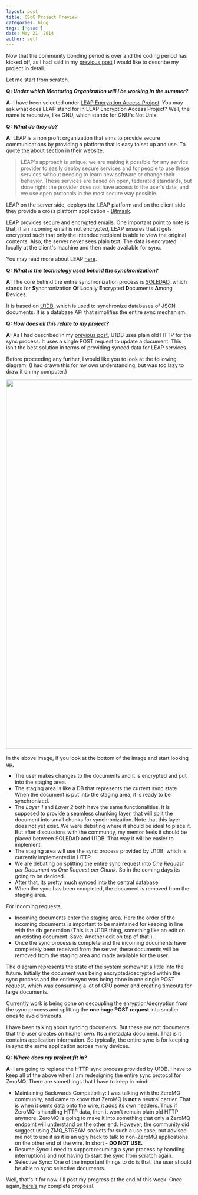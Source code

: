 ```yaml
---
layout: post
title: GSoC Project Preview
categories: blog
tags: ['gsoc']
date: May 21, 2014
author: self
---
```


Now that the community bonding period is over and the coding period has kicked off, as I had said in my [previous post](http://indradhanush.github.io/2014/04/23/accepted-into-google-summer-of-code-2014/) I would like to describe my project in detail.

Let me start from scratch.

**Q:** ***Under which Mentoring Organization will I be working in the summer?***

**A:** I have been selected under [LEAP Encryption Access Project](http://leap.se/). You may ask what does LEAP stand for in LEAP Encryption Access Project? Well, the name is recursive, like GNU, which stands for GNU's Not Unix. 


**Q:** ***What do they do?***

**A:** LEAP is a non profit organization that aims to provide secure communications by providing a platform that is easy to set up and use. To quote the about section in their website,

>LEAP's approach is unique: we are making it possible for any service provider to easily deploy secure services and for people to use these services without needing to learn new software or change their behavior. These services are based on open, federated standards, but done right: the provider does not have access to the user's data, and we use open protocols in the most secure way possible.

LEAP on the server side, deploys the LEAP platform and on the client side they provide a cross platform application - [Bitmask](https://bitmask.net/).

LEAP provides secure and encrypted emails. One important point to note is that, if an incoming email is not encrypted, LEAP ensures that it gets encrypted such that only the intended recipient is able to view the original contents. Also, the server never sees plain text. The data is encrypted locally at the client's machine and then made available for sync.

You may read more about LEAP [here](https://leap.se/en/about-us).

**Q:** ***What is the technology used behind the synchronization?***

**A:** The core behind the entire synchronization process is [SOLEDAD](https://leap.se/en/docs/design/soledad), which stands for **S**ynchronization **O**f **L**ocally **E**ncrypted **D**ocuments **A**mong **D**evices.

It is based on [U1DB](https://one.ubuntu.com/developer/data/u1db/index), which is used to synchronize databases of JSON documents. It is a database API that simplifies the entire sync mechanism.

**Q:** ***How does all this relate to my project?***

**A:** As I had described in my [previous post](http://indradhanush.github.io/2014/04/23/accepted-into-google-summer-of-code-2014/), U1DB uses plain old HTTP for the sync process. It uses a single POST request to update a document. This isn't the best solution in terms of providing synced data for LEAP services.

Before proceeding any further, I would like you to look at the following diagram: (I had drawn this for my own understanding, but was too lazy to draw it on my computer.)

<div>
  <img src="{{ site.url }}/images/system_overview_1.jpg" height="1000" width="800"/>
</div>
<br>
In the above image, if you look at the bottom of the image and start looking up,

* The user makes changes to the documents and it is encrypted and put into the staging area.
* The staging area is like a DB that represents the current sync state. When the document is put into the staging area, it is ready to be synchronized.
* The *Layer 1* and *Layer 2* both have the same functionalities. It is supposed to provide a seamless chunking layer, that will split the document into small chunks for synchronization. Note that this layer does not yet exist. We were debating where it should be ideal to place it. But after discussions with the community, my mentor feels it should be placed between SOLEDAD and U1DB. That way it will be easier to implement.
* The staging area will use the sync process provided by U1DB, which is currently implemented in HTTP.
* We are debating on splitting the entire sync request into *One Request per Document* vs *One Request per Chunk*. So in the coming days its going to be decided.
* After that, its pretty much synced into the central database.
* When the sync has been completed, the document is removed from the staging area.

For incoming requests,

* Incoming documents enter the staging area. Here the order of the incoming documents is important to be maintained for keeping in line with the db generation (This is a U1DB thing, something like an edit on an existing document. Save. Another edit on top of that.).
* Once the sync process is complete and the incoming documents have completely been received from the server, these documents will be removed from the staging area and made available for the user. 


The diagram represents the state of the system somewhat a little into the future. Initially the document was being encrypted/decrypted within the sync process and the entire sync was being done in one single POST request,  which was consuming a lot of CPU power and creating timeouts for large documents.

Currently work is being done on decoupling the enryption/decryption from the sync process and splitting the **one huge POST request** into smaller ones to avoid timeouts.

I have been talking about syncing documents. But these are not documents that the user creates on his/her own. Its a metadata document. That is it contains application information. So typically, the entire sync is for keeping in sync the same application across many devices.

**Q:** ***Where does my project fit in?***

**A:** I am going to replace the HTTP sync process provided by U1DB. I have to keep all of the above when I am redesigning the entire sync protocol for ZeroMQ. There are somethings that I have to keep in mind:

* Maintaining Backwards Compatibility: I was talking with the ZeroMQ community, and came to know that ZeroMQ is **not** a neutral carrier. That is when it sents data onto the wire, it adds its own headers. Thus if ZeroMQ is handling HTTP data, then it won't remain plain old HTTP anymore. ZeroMQ is going to make it into something that only a ZeroMQ endpoint will understand on the other end. However, the community did suggest using ZMQ_STREAM sockets for such a use case, but advised me not to use it as it is an ugly hack to talk to non-ZeroMQ applications on the other end of the wire. In short - **DO NOT USE.**
* Resume Sync: I need to support resuming a sync process by handling interruptions and not having to start the sync from scratch again.
* Selective Sync: One of the important things to do is that, the user should be able to sync selective documents.

Well, that's it for now. I'll post my progress at the end of this week. Once again, [here's](http://bit.ly/gsoc14_proposal) my complete proposal.

